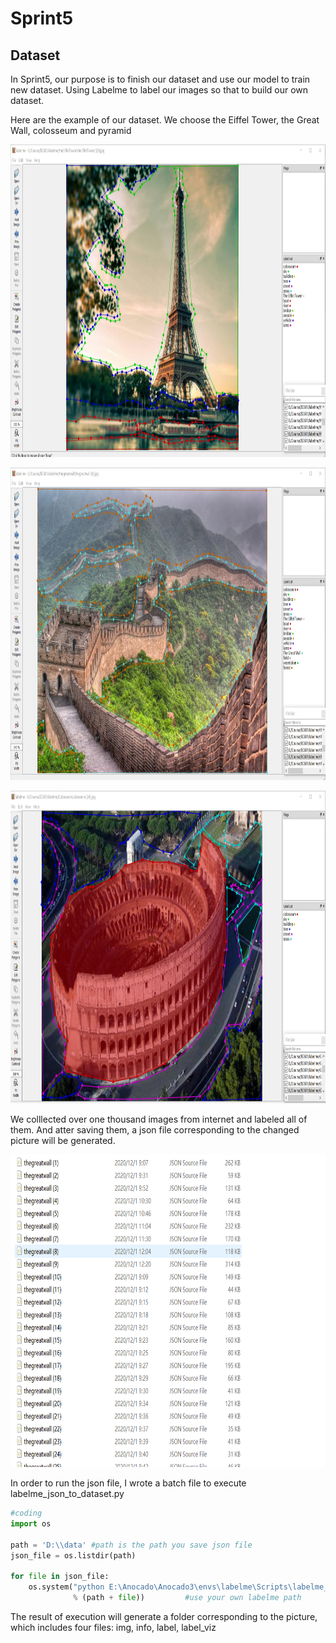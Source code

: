 # Sprint5
## Dataset
In Sprint5, our purpose is to finish our dataset and use our model to train new dataset. Using Labelme to label our images so that to build our own dataset.

Here are the example of our dataset. We choose the Eiffel Tower, the Great Wall, colosseum and pyramid

<p align="left">
  <img src="picture/image1.png" height=500/>
</p>

<p align="left">
  <img src="picture/image2.png" height=500/>
</p>

<p align="left">
  <img src="picture/image3.png" height=500/>
</p>

 We colllected over one thousand images from internet and labeled all of them. And atter saving them, a json file corresponding to the changed picture will be generated.
 
 <p align="left">
  <img src="picture/image4.png" height=500/>
</p>


In order to run the json file, I wrote a batch file to execute labelme_json_to_dataset.py

```python
#coding
import os
 
path = 'D:\\data' #path is the path you save json file
json_file = os.listdir(path)
 
for file in json_file:
    os.system("python E:\Anocado\Anocado3\envs\labelme\Scripts\labelme_json_to_dataset.py %s"
              % (path + file))         #use your own labelme path
```

The result of execution will generate a folder corresponding to the picture, which includes four files: img, info, label, label_viz
              

